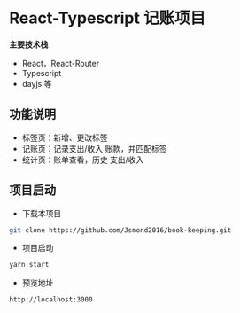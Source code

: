 # React-Typescript 记账项目

**主要技术栈**

- React，React-Router
- Typescript
- dayjs 等

## 功能说明

- 标签页：新增、更改标签
- 记账页：记录支出/收入 账款，并匹配标签
- 统计页：账单查看，历史 支出/收入

## 项目启动

- 下载本项目

```bash
git clone https://github.com/Jsmond2016/book-keeping.git
```

- 项目启动

```bash
yarn start
```

- 预览地址

```bash
http://localhost:3000
```